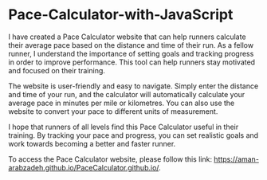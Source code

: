 # Pace-Calculator-with-JavaScript
I have created a Pace Calculator website that can help runners calculate their average pace based on the distance and time of their run. As a fellow runner, I understand the importance of setting goals and tracking progress in order to improve performance. This tool can help runners stay motivated and focused on their training.

The website is user-friendly and easy to navigate. Simply enter the distance and time of your run, and the calculator will automatically calculate your average pace in minutes per mile or kilometres. You can also use the website to convert your pace to different units of measurement.

I hope that runners of all levels find this Pace Calculator useful in their training. By tracking your pace and progress, you can set realistic goals and work towards becoming a better and faster runner.

To access the Pace Calculator website, please follow this link: https://aman-arabzadeh.github.io/PaceCalculator.github.io/.
